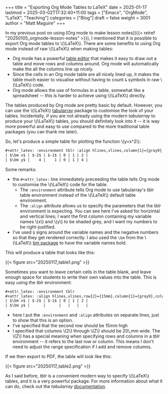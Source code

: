 +++
title = "Exporting Org Mode Tables to LaTeX"
date = 2025-01-17
lastmod = 2025-03-02T17:32:40+11:00
tags = ["Emacs", "OrgMode", "LaTeX", "Teaching"]
categories = ["Blog"]
draft = false
weight = 3001
author = "Matt Maguire"
+++

In my previous post on using [Org mode to make lesson notes]({{< relref "20250105_orgmode-lesson-notes" >}}), I mentioned that it is possible to export Org mode tables to \\(\LaTeX\\). There are some benefits to using Org mode instead of raw \\(\LaTeX\\) when making tables:

-   Org mode has a powerful [table editor](https://orgmode.org/manual/Built_002din-Table-Editor.html) that makes it easy to draw out a table and move rows and columns around. Org mode will automatically make the all the columns line up nicely.
-   Since the cells in an Org mode table are all nicely lined up, it makes the table much easier to visualise without having to count `&` symbols in raw \\(\LaTeX\\) code.
-   Org mode allows the use of formulas in a table, somewhat like a spreadsheet -- this is harder to achieve using \\(\LaTeX\\) directly.

The tables produced by Org mode are pretty basic by default. However, you can use the \\(\LaTeX\\) [tabularray](https://ctan.org/pkg/tabularray) package to customise the look of your tables. Incidentally, if you are not already using the modern _tabularray_ to produce your \\(\LaTeX\\) tables, you should definitely look into it -- it is way more powerful and easy to use compared to the more traditional table packages (you can thank me later).

So, let's produce a simple table for plotting the function \\(y=x^2\\):

```org
#+attr_latex: :environment tblr :align hlines,vlines,column{1}={gray9},column{2-Z}={r}
| $\bm x$ | $-2$ | $-1$ | 0 | 1 | 2 |
| $\bm y$ |    4 |    1 | 0 | 1 | 4 |
```

Some remarks:

-   the `#+attr_latex:` line immediately preceeding the table tells Org mode to customise the \\(\LaTeX\\) code for the table.
    -   The `:environment` attribute tells Org mode to use tabularray's _tblr_ table environment instead of the \\(\LaTeX\\) default table environment.
    -   The `:align` attribute allows us to specify the parameters that the _tblr_ environment is expecting. You can see here I've asked for horizintal and vertical lines; I want the first column containing my variable names \\(x\\) and \\(y\\) to be shaded grey, and I want my numbers to be right-justified.
-   I've used `$` signs around the variable names and the negative numbers so that they get rendered correctly. I also used the `\bm` from the \\(\LaTeX\\) [bm package](https://ctan.org/pkg/bm) to have the variable names bold.

This will produce a table that looks like this:

{{< figure src="20250117_table1.png" >}}

Sometimes you want to leave certain cells in the table blank, and leave enough space for students to write their own values into the table. This is easy using the _tblr_ environment:

```org
#+attr_latex: :environment tblr
#+attr_latex: :align hlines,vlines,row{2}={15mm},column{1}={gray9},column{2-Z}={20mm,c}
| $\bm x$ | $-2$ | $-1$ | 0 | 1 | 2 |
| $\bm y$ |      |      |   |   |   |
```

-   here I put the `:environment` and `:align` attributes on separate lines, just to show that this is an option.
-   I've specified that the second row should be 15mm high
-   I specified that columns \\(2\\) through \\(Z\\) should be $20$\\,mm wide. The \\(Z\\) has a special meaning when specifying rows and columns in a _tblr_ environment -- it refers to the last row or column. This means I don't need to adjust the range specification if I add and remove columns.

If we then export to PDF, the table will look like this:

{{< figure src="20250117_table2.png" >}}

As I said before, _tblr_ is a convenient modern way to specify \\(\LaTeX\\) tables, and it is a very powerful package. For more information about what it can do, check out the _tabularray_ [documentation](https://mirror.aarnet.edu.au/pub/CTAN/macros/latex/contrib/tabularray/tabularray.pdf).
